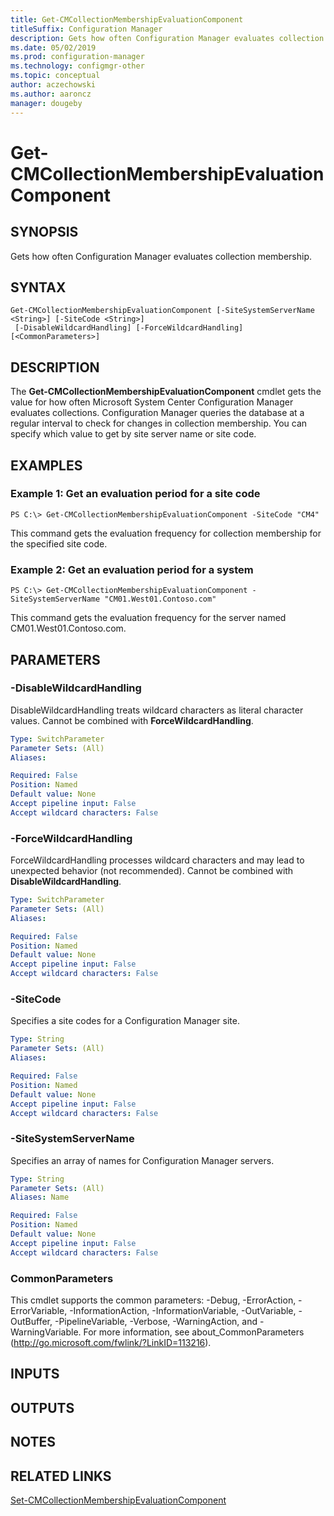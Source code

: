 ```yaml
---
title: Get-CMCollectionMembershipEvaluationComponent
titleSuffix: Configuration Manager
description: Gets how often Configuration Manager evaluates collection membership.
ms.date: 05/02/2019
ms.prod: configuration-manager
ms.technology: configmgr-other
ms.topic: conceptual
author: aczechowski
ms.author: aaroncz
manager: dougeby
---
```


# Get-CMCollectionMembershipEvaluationComponent

## SYNOPSIS
Gets how often Configuration Manager evaluates collection membership.

## SYNTAX

```
Get-CMCollectionMembershipEvaluationComponent [-SiteSystemServerName <String>] [-SiteCode <String>]
 [-DisableWildcardHandling] [-ForceWildcardHandling] [<CommonParameters>]
```

## DESCRIPTION
The **Get-CMCollectionMembershipEvaluationComponent** cmdlet gets the value for how often Microsoft System Center Configuration Manager evaluates collections.
Configuration Manager queries the database at a regular interval to check for changes in collection membership.
You can specify which value to get by site server name or site code.

## EXAMPLES

### Example 1: Get an evaluation period for a site code
```
PS C:\> Get-CMCollectionMembershipEvaluationComponent -SiteCode "CM4"
```

This command gets the evaluation frequency for collection membership for the specified site code.

### Example 2: Get an evaluation period for a system
```
PS C:\> Get-CMCollectionMembershipEvaluationComponent -SiteSystemServerName "CM01.West01.Contoso.com"
```

This command gets the evaluation frequency for the server named CM01.West01.Contoso.com.

## PARAMETERS

### -DisableWildcardHandling
DisableWildcardHandling treats wildcard characters as literal character values. Cannot be combined with **ForceWildcardHandling**.

```yaml
Type: SwitchParameter
Parameter Sets: (All)
Aliases: 

Required: False
Position: Named
Default value: None
Accept pipeline input: False
Accept wildcard characters: False
```

### -ForceWildcardHandling
ForceWildcardHandling processes wildcard characters and may lead to unexpected behavior (not recommended). Cannot be combined with **DisableWildcardHandling**.

```yaml
Type: SwitchParameter
Parameter Sets: (All)
Aliases: 

Required: False
Position: Named
Default value: None
Accept pipeline input: False
Accept wildcard characters: False
```

### -SiteCode
Specifies a site codes for a Configuration Manager site.

```yaml
Type: String
Parameter Sets: (All)
Aliases: 

Required: False
Position: Named
Default value: None
Accept pipeline input: False
Accept wildcard characters: False
```

### -SiteSystemServerName
Specifies an array of names for Configuration Manager servers.

```yaml
Type: String
Parameter Sets: (All)
Aliases: Name

Required: False
Position: Named
Default value: None
Accept pipeline input: False
Accept wildcard characters: False
```

### CommonParameters
This cmdlet supports the common parameters: -Debug, -ErrorAction, -ErrorVariable, -InformationAction, -InformationVariable, -OutVariable, -OutBuffer, -PipelineVariable, -Verbose, -WarningAction, and -WarningVariable. For more information, see about_CommonParameters (http://go.microsoft.com/fwlink/?LinkID=113216).

## INPUTS

## OUTPUTS

## NOTES

## RELATED LINKS

[Set-CMCollectionMembershipEvaluationComponent](Set-CMCollectionMembershipEvaluationComponent.md)



